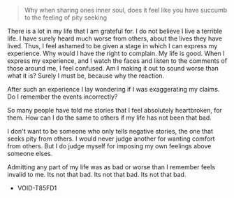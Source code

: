 > Why when sharing ones inner soul, does it feel like you have succumb to the feeling of pity seeking

There is a lot in my life that I am grateful for. I do not believe I live a terrible life. I have surely heard much worse from others, about the lives they have lived. Thus, I feel ashamed to be given a stage in which I can express my experience. Why would I have the right to complain. My life is good. When I express my experience, and I watch the faces and listen to the comments of those around me, I feel confused. Am I making it out to sound worse than what it is? Surely I must be, because why the reaction.

After such an experience I lay wondering if I was exaggerating my claims. Do I remember the events incorrectly?

So many people have told me stories that I feel absolutely heartbroken, for them. How can I do the same to others if my life has not been that bad.

I don't want to be someone who only tells negative stories, the one that seeks pity from others. I would never judge another for wanting comfort from others. But I do judge myself for imposing my own feelings above someone elses.

Admitting any part of my life was as bad or worse than I remember feels invalid to me.
Its not that bad. Its not that bad. Its not that bad.

- VOID-T85FD1
